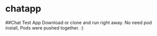 # chatapp

##Chat Test App
Download or clone and run right away. No need pod install, Pods were pushed together. :)
